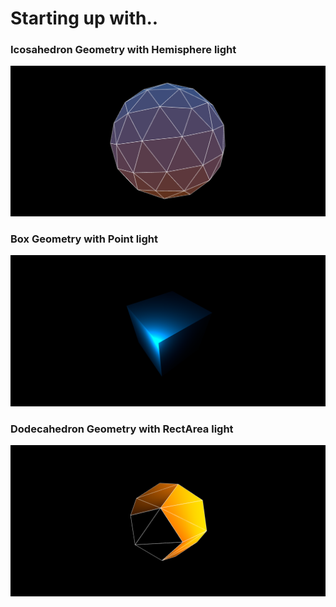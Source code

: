 # Starting up with..
### Icosahedron Geometry with Hemisphere light
![Project-1 IcosahedronGeometry Screenshot](img/project-1-ss.png)
### Box Geometry with Point light
![Project-1.1 BoxGeometry Screenshot](img/project-1.1-ss.png)
### Dodecahedron Geometry with RectArea light
![Project-1.2 DodecahedronGeometry Screenshot](img/project-1.2-ss.png)